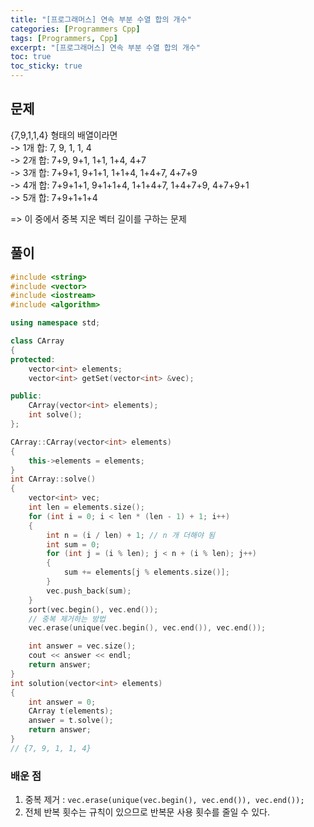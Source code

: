 ```yaml
---
title: "[프로그래머스] 연속 부분 수열 합의 개수"
categories: [Programmers Cpp]
tags: [Programmers, Cpp]
excerpt: "[프로그래머스] 연속 부분 수열 합의 개수"
toc: true
toc_sticky: true
---
```


## 문제

{7,9,1,1,4} 형태의 배열이라면 <br>
-> 1개 합: 7, 9, 1, 1, 4 <br>
-> 2개 합: 7+9, 9+1, 1+1, 1+4, 4+7 <br>
-> 3개 합: 7+9+1, 9+1+1, 1+1+4, 1+4+7, 4+7+9 <br>
-> 4개 합: 7+9+1+1, 9+1+1+4, 1+1+4+7, 1+4+7+9, 4+7+9+1 <br>
-> 5개 합: 7+9+1+1+4 <br>

=> 이 중에서 중복 지운 벡터 길이를 구하는 문제

## 풀이

```cpp
#include <string>
#include <vector>
#include <iostream>
#include <algorithm>

using namespace std;

class CArray
{
protected:
    vector<int> elements;
    vector<int> getSet(vector<int> &vec);

public:
    CArray(vector<int> elements);
    int solve();
};

CArray::CArray(vector<int> elements)
{
    this->elements = elements;
}
int CArray::solve()
{
    vector<int> vec;
    int len = elements.size();
    for (int i = 0; i < len * (len - 1) + 1; i++)
    {
        int n = (i / len) + 1; // n 개 더해야 됨
        int sum = 0;
        for (int j = (i % len); j < n + (i % len); j++)
        {
            sum += elements[j % elements.size()];
        }
        vec.push_back(sum);
    }
    sort(vec.begin(), vec.end());
    // 중복 제거하는 방법
    vec.erase(unique(vec.begin(), vec.end()), vec.end());

    int answer = vec.size();
    cout << answer << endl;
    return answer;
}
int solution(vector<int> elements)
{
    int answer = 0;
    CArray t(elements);
    answer = t.solve();
    return answer;
}
// {7, 9, 1, 1, 4}
```

### 배운 점

1. 중복 제거 : `vec.erase(unique(vec.begin(), vec.end()), vec.end());`
2. 전체 반복 횟수는 규칙이 있으므로 반복문 사용 횟수를 줄일 수 있다.
